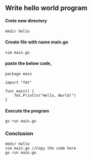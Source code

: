 ## Write hello world program

#### Crete new directory

    mkdir hello
#### Create file with name main.go

    vim main.go
#### paste the below code,

```
package main

import "fmt"

func main() {
    fmt.Println("Hello, World!")
}
```
#### Execute the program

    go run main.go

### Conclusion

    mkdir hello
    vim main.go //Copy the code here
    go run main.go